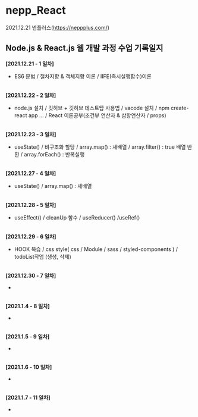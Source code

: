 # nepp_React
 
 2021.12.21 넵플러스(https://neppplus.com/) 
<h2> Node.js & React.js 웹 개발 과정 수업 기록일지</h2>


 <b>[2021.12.21 - 1 일차]</b>
 - ES6 문법 / 절차지향 & 객체지향 이론 / IIFE(즉시실행함수)이론 <br /><br />
 
 <b> [2021.12.22 - 2 일차] </b>
 - node.js 설치 / 깃허브 + 깃허브 데스트탑 사용법 / vacode 설치 / npm create-react app ... / React 이론공부(조건부 연산자 & 삼항연산자 / props)<br /><br />
 
  <b>[2021.12.23 - 3 일차] </b> 
 - useState() / 비구조화 할당 / array.map() : 새배열 / array.filter() : true 배열 반환 / array.forEach() : 반복실행<br /><br />

  <b>[2021.12.27 - 4 일차] </b> 
 - useState() / array.map() : 새배열 <br /><br />

  <b>[2021.12.28 - 5 일차] </b> 
 - useEffect() / cleanUp 함수 / useReducer() /useRef() <br /><br />

  <b>[2021.12.29 - 6 일차] </b> 
 - HOOK 복습 / css style( css / Module / sass / styled-components ) / todoList작업 (생성, 삭제) <br /><br />

  <b>[2021.12.30 - 7 일차] </b> 
 - <br /><br />

  <b>[2021.1.4 - 8 일차]  </b>
 - <br /><br />

  <b>[2021.1.5 - 9 일차]  </b>
 - <br /><br />

  <b>[2021.1.6 - 10 일차]  </b>
 - <br /><br />

  <b>[2021.1.7 - 11 일차]  </b>
 - <br /><br />

